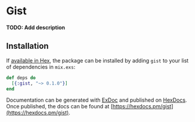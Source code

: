 # Gist

**TODO: Add description**

## Installation

If [available in Hex](https://hex.pm/docs/publish), the package can be installed
by adding `gist` to your list of dependencies in `mix.exs`:

```elixir
def deps do
  [{:gist, "~> 0.1.0"}]
end
```

Documentation can be generated with [ExDoc](https://github.com/elixir-lang/ex_doc)
and published on [HexDocs](https://hexdocs.pm). Once published, the docs can
be found at [https://hexdocs.pm/gist](https://hexdocs.pm/gist).

